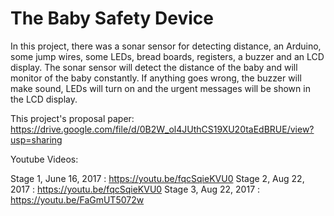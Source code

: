# The Baby Safety Device
 
 In this project, there was a sonar sensor for detecting distance, an Arduino, some jump wires, some LEDs, bread boards, registers, a buzzer and an LCD display. The sonar sensor will detect the distance of the baby and will monitor of the baby constantly. If anything goes wrong, the buzzer will make sound, LEDs will turn on and the urgent messages will be shown in the LCD display.
 
This project's proposal paper: https://drive.google.com/file/d/0B2W_ol4JUthCS19XU20taEdBRUE/view?usp=sharing

Youtube Videos: 

Stage 1, June 16, 2017 :  https://youtu.be/fqcSqieKVU0
Stage 2, Aug 22, 2017  :  https://youtu.be/fqcSqieKVU0
Stage 3, Aug 22, 2017  :  https://youtu.be/FaGmUT5072w
